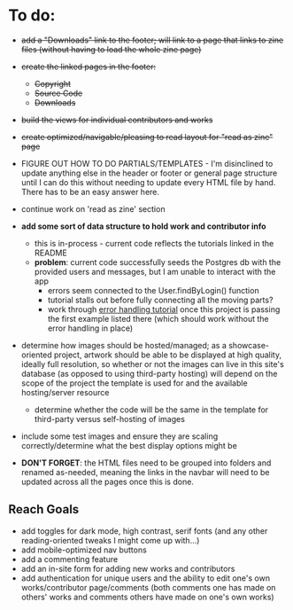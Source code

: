 # To do:
- ~~add a "Downloads" link to the footer; will link to a page that links to zine files (without having to load the whole zine page)~~
- ~~create the linked pages in the footer:~~
	- ~~Copyright~~
	- ~~Source Code~~
	- ~~Downloads~~
- ~~build the views for individual contributors and works~~
- ~~create optimized/navigable/pleasing to read layout for "read as zine" page~~
- FIGURE OUT HOW TO DO PARTIALS/TEMPLATES - I'm disinclined to update anything else in the header or footer or general page structure until I can do this without needing to update every HTML file by hand. There has to be an easy answer here.

- continue work on 'read as zine' section
- **add some sort of data structure to hold work and contributor info**
	- this is in-process - current code reflects the tutorials linked in the README
	- **problem**: current code successfully seeds the Postgres db with the provided users and messages, but I am unable to interact with the app
		- errors seem connected to the User.findByLogin() function
		- tutorial stalls out before fully connecting all the moving parts?
		- work through [error handling tutorial](https://www.robinwieruch.de/node-express-error-handling) once this project is passing the first example listed there (which should work without the error handling in place)
		
- determine how images should be hosted/managed; as a showcase-oriented project, artwork should be able to be displayed at high quality, ideally full resolution, so whether or not the images can live in this site's database (as opposed to using third-party hosting) will depend on the scope of the project the template is used for and the available hosting/server resource
	- determine whether the code will be the same in the template for third-party versus self-hosting of images
- include some test images and ensure they are scaling correctly/determine what the best display options might be


- **DON'T FORGET**: the HTML files need to be grouped into folders and renamed as-needed, meaning the links in the navbar will need to be updated across all the pages once this is done.


## Reach Goals
- add toggles for dark mode, high contrast, serif fonts (and any other reading-oriented tweaks I might come up with...)
- add mobile-optimized nav buttons
- add a commenting feature
- add an in-site form for adding new works and contributors
- add authentication for unique users and the ability to edit one's own works/contributor page/comments (both comments one has made on others' works and comments others have made on one's own works)